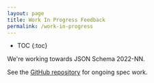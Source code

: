 ```yaml
---
layout: page
title: Work In Progress Feedback
permalink: /work-in-progress
---
```


* TOC
{:toc}

We're working towards JSON Schema 2022-NN.

See the [GitHub repository](https://github.com/json-schema-org/json-schema-spec) for ongoing spec work.
